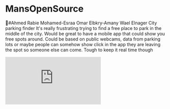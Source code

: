 # MansOpenSource
#ِAhmed Rabie Mohamed-Esraa Omar Elbkry-Amany Wael Elnager
City parking finder
It's really frustrating trying to find a free place to park in the middle of the city. Would be great to have a mobile app that could show you free spots around. Could be based on public webcams, data from parking lots or maybe people can somehow show click in the app they are leaving the spot so someone else can come. Tough to keep it real time though

![alt text](https://l.facebook.com/l.php?u=https%3A%2F%2Funsplash.com%2Fphotos%2FuzBiLWpjQEQ%3Ffbclid%3DIwAR2coebjL5mjmmrr3Dx6Y116Ns4oudTywXYi1ezjMFnQ74Tbi3hzZLEEuKc&h=AT0w_8gHJDH0jx8oc-M1R3h52U8A3fCOxHprZpQ9gykpG7PRmIqgzEUaVlmYfC5pyKhvlrzEB3my8foH6uoLM3okhvURkogQ2JZYou0M208ZdzVsYz3-z-oz1dnoALDaSpDnSQ)
